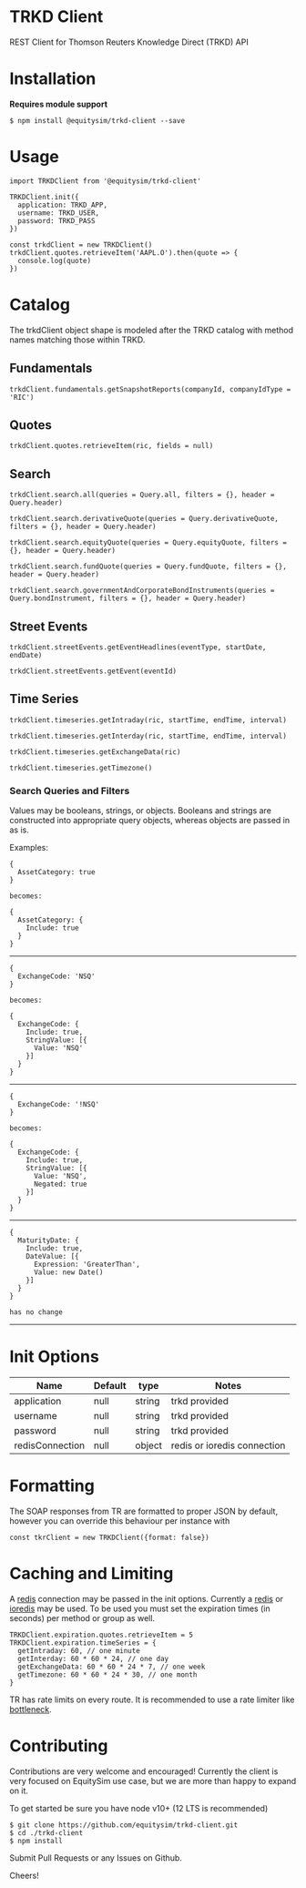 # TRKD Client
REST Client for Thomson Reuters Knowledge Direct (TRKD) API

# Installation
**Requires module support**
```
$ npm install @equitysim/trkd-client --save
```

# Usage
``` nodejs
import TRKDClient from '@equitysim/trkd-client'

TRKDClient.init({
  application: TRKD_APP,
  username: TRKD_USER,
  password: TRKD_PASS
})

const trkdClient = new TRKDClient()
trkdClient.quotes.retrieveItem('AAPL.O').then(quote => {
  console.log(quote)
})
```

# Catalog

The trkdClient object shape is modeled after the TRKD catalog with method names matching those within TRKD.

## Fundamentals
```
trkdClient.fundamentals.getSnapshotReports(companyId, companyIdType = 'RIC')
```

## Quotes
```
trkdClient.quotes.retrieveItem(ric, fields = null)
```

## Search
```
trkdClient.search.all(queries = Query.all, filters = {}, header = Query.header)

trkdClient.search.derivativeQuote(queries = Query.derivativeQuote, filters = {}, header = Query.header)

trkdClient.search.equityQuote(queries = Query.equityQuote, filters = {}, header = Query.header)

trkdClient.search.fundQuote(queries = Query.fundQuote, filters = {}, header = Query.header)

trkdClient.search.governmentAndCorporateBondInstruments(queries = Query.bondInstrument, filters = {}, header = Query.header)
```

## Street Events
```
trkdClient.streetEvents.getEventHeadlines(eventType, startDate, endDate)

trkdClient.streetEvents.getEvent(eventId)
```

## Time Series
```
trkdClient.timeseries.getIntraday(ric, startTime, endTime, interval)

trkdClient.timeseries.getInterday(ric, startTime, endTime, interval)

trkdClient.timeseries.getExchangeData(ric)

trkdClient.timeseries.getTimezone()
```


### Search Queries and Filters
Values may be booleans, strings, or objects. Booleans and strings are constructed into appropriate query objects, whereas objects are passed in as is.

Examples:
```
{
  AssetCategory: true
}

becomes:

{
  AssetCategory: {
    Include: true
  }
}
```
---
```
{
  ExchangeCode: 'NSQ'
}

becomes:

{
  ExchangeCode: {
    Include: true,
    StringValue: [{
      Value: 'NSQ'
    }]
  }
}
```
---
```
{
  ExchangeCode: '!NSQ'
}

becomes:

{
  ExchangeCode: {
    Include: true,
    StringValue: [{
      Value: 'NSQ',
      Negated: true
    }]
  }
}
```
---
```
{
  MaturityDate: {
    Include: true,
    DateValue: [{
      Expression: 'GreaterThan',
      Value: new Date()
    }]
  }
}

has no change
```
---
# Init Options
| Name | Default | type | Notes |
|------|---------|------|---------|
| application | null | string | trkd provided
| username | null | string | trkd provided
| password | null | string | trkd provided
| redisConnection | null | object | redis or ioredis connection

# Formatting
The SOAP responses from TR are formatted to proper JSON by default, however you can override this behaviour per instance with
```
const tkrClient = new TRKDClient({format: false})
```

# Caching and Limiting

A [redis](https://redis.io) connection may be passed in the init options. Currently a [redis](https://www.npmjs.com/package/redis) or [ioredis](https://www.npmjs.com/package/ioredis) may be used.
To be used you must set the expiration times (in seconds) per method or group as well.
```
TRKDClient.expiration.quotes.retrieveItem = 5
TRKDClient.expiration.timeSeries = {
  getIntraday: 60, // one minute
  getInterday: 60 * 60 * 24, // one day
  getExchangeData: 60 * 60 * 24 * 7, // one week
  getTimezone: 60 * 60 * 24 * 30, // one month
}
```

TR has rate limits on every route. It is recommended to use a rate limiter like [bottleneck](https://www.npmjs.com/package/bottleneck).

# Contributing
Contributions are very welcome and encouraged! Currently the client is very focused on EquitySim use case, but we are more than happy to expand on it.

To get started be sure you have node v10+ (12 LTS is recommended)
```
$ git clone https://github.com/equitysim/trkd-client.git
$ cd ./trkd-client
$ npm install
```

Submit Pull Requests or any Issues on Github.

Cheers!
